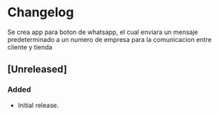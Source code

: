 # Changelog
Se crea app para boton de whatsapp, el cual enviara un mensaje predeterminado a un numero de empresa para la comunicacion entre cliente y tienda

## [Unreleased]

### Added
- Initial release.
